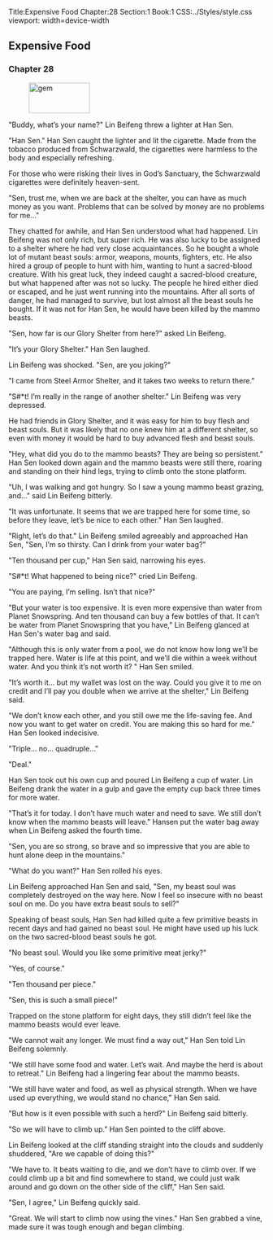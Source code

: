 Title:Expensive Food 
Chapter:28 
Section:1 
Book:1 
CSS:../Styles/style.css 
viewport: width=device-width
  
## Expensive Food
### Chapter 28
  
<figure>
	<img src="../Images/gem.gif" alt="gem" id="gem" width="120" height="60" />
</figure>
  

  
"Buddy, what’s your name?" Lin Beifeng threw a lighter at Han Sen.

"Han Sen." Han Sen caught the lighter and lit the cigarette. Made from the tobacco produced from Schwarzwald, the cigarettes were harmless to the body and especially refreshing.

For those who were risking their lives in God’s Sanctuary, the Schwarzwald cigarettes were definitely heaven-sent.

"Sen, trust me, when we are back at the shelter, you can have as much money as you want. Problems that can be solved by money are no problems for me..."

They chatted for awhile, and Han Sen understood what had happened. Lin Beifeng was not only rich, but super rich. He was also lucky to be assigned to a shelter where he had very close acquaintances. So he bought a whole lot of mutant beast souls: armor, weapons, mounts, fighters, etc. He also hired a group of people to hunt with him, wanting to hunt a sacred-blood creature. With his great luck, they indeed caught a sacred-blood creature, but what happened after was not so lucky. The people he hired either died or escaped, and he just went running into the mountains. After all sorts of danger, he had managed to survive, but lost almost all the beast souls he bought. If it was not for Han Sen, he would have been killed by the mammo beasts.

"Sen, how far is our Glory Shelter from here?" asked Lin Beifeng.

"It’s your Glory Shelter." Han Sen laughed.

Lin Beifeng was shocked. "Sen, are you joking?"

"I came from Steel Armor Shelter, and it takes two weeks to return there."

"S#*t! I’m really in the range of another shelter." Lin Beifeng was very depressed.

He had friends in Glory Shelter, and it was easy for him to buy flesh and beast souls. But it was likely that no one knew him at a different shelter, so even with money it would be hard to buy advanced flesh and beast souls.

"Hey, what did you do to the mammo beasts? They are being so persistent." Han Sen looked down again and the mammo beasts were still there, roaring and standing on their hind legs, trying to climb onto the stone platform.

"Uh, I was walking and got hungry. So I saw a young mammo beast grazing, and..." said Lin Beifeng bitterly.

"It was unfortunate. It seems that we are trapped here for some time, so before they leave, let’s be nice to each other." Han Sen laughed.

"Right, let’s do that." Lin Beifeng smiled agreeably and approached Han Sen, "Sen, I’m so thirsty. Can I drink from your water bag?"

"Ten thousand per cup," Han Sen said, narrowing his eyes.

"S#*t! What happened to being nice?" cried Lin Beifeng.

"You are paying, I’m selling. Isn’t that nice?"

"But your water is too expensive. It is even more expensive than water from Planet Snowspring. And ten thousand can buy a few bottles of that. It can’t be water from Planet Snowspring that you have," Lin Beifeng glanced at Han Sen's water bag and said.

"Although this is only water from a pool, we do not know how long we’ll be trapped here. Water is life at this point, and we’ll die within a week without water. And you think it’s not worth it? " Han Sen smiled.

"It’s worth it... but my wallet was lost on the way. Could you give it to me on credit and I’ll pay you double when we arrive at the shelter," Lin Beifeng said.

"We don’t know each other, and you still owe me the life-saving fee. And now you want to get water on credit. You are making this so hard for me." Han Sen looked indecisive.

"Triple... no... quadruple..."

"Deal."

Han Sen took out his own cup and poured Lin Beifeng a cup of water. Lin Beifeng drank the water in a gulp and gave the empty cup back three times for more water.

"That’s it for today. I don’t have much water and need to save. We still don’t know when the mammo beasts will leave." Hansen put the water bag away when Lin Beifeng asked the fourth time.

"Sen, you are so strong, so brave and so impressive that you are able to hunt alone deep in the mountains."

"What do you want?" Han Sen rolled his eyes.

Lin Beifeng approached Han Sen and said, "Sen, my beast soul was completely destroyed on the way here. Now I feel so insecure with no beast soul on me. Do you have extra beast souls to sell?"

Speaking of beast souls, Han Sen had killed quite a few primitive beasts in recent days and had gained no beast soul. He might have used up his luck on the two sacred-blood beast souls he got.

"No beast soul. Would you like some primitive meat jerky?"

"Yes, of course."

"Ten thousand per piece."

"Sen, this is such a small piece!"

Trapped on the stone platform for eight days, they still didn’t feel like the mammo beasts would ever leave.

"We cannot wait any longer. We must find a way out," Han Sen told Lin Beifeng solemnly.

"We still have some food and water. Let’s wait. And maybe the herd is about to retreat." Lin Beifeng had a lingering fear about the mammo beasts.

"We still have water and food, as well as physical strength. When we have used up everything, we would stand no chance," Han Sen said.

"But how is it even possible with such a herd?" Lin Beifeng said bitterly.

"So we will have to climb up." Han Sen pointed to the cliff above.

Lin Beifeng looked at the cliff standing straight into the clouds and suddenly shuddered, "Are we capable of doing this?"

"We have to. It beats waiting to die, and we don’t have to climb over. If we could climb up a bit and find somewhere to stand, we could just walk around and go down on the other side of the cliff," Han Sen said.

"Sen, I agree," Lin Beifeng quickly said.

"Great. We will start to climb now using the vines." Han Sen grabbed a vine, made sure it was tough enough and began climbing.